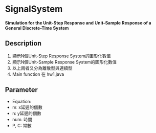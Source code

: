 SignalSystem
===
#### Simulation for the Unit-Step Response and Unit-Sample Response of a General Discrete-Time System 

Description
---
1. 顯示N個Unit-Step Response System的圖形化數值
2. 顯示N個Unit-Sample Response System的圖形化數值
3. 以上兩者又分為離散型與連續型
4. Main function 在 hw1.java

Parameter
---
- Equation:
- m: x延遲的個數
- n: y延遲的個數
- num: 時間
- P, C: 常數

